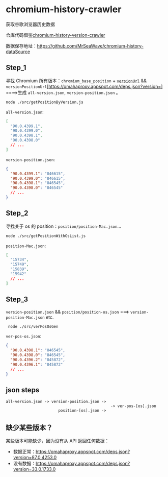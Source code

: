 # chromium-history-crawler

获取谷歌浏览器历史数据

仓库代码借鉴[chromium-history-version-crawler](https://github.com/vikyd/chromium-history-version-crawler)

数据保存地址：https://github.com/MrSeaWave/chromium-history-dataSource

## Step_1

寻找 Chromium 所有版本：`chromium_base_position` + [`versionUrl`](https://chromium.googlesource.com/chromium/src/+refs) && `versionPositionUrl`[https://omahaproxy.appspot.com/deps.json?version=] ====>生成 `all-version.json`, `version-position.json` 。

```bash
node ./src/getPositionByVersion.js
```

`all-version.json`:

```json
[
  "90.0.4399.1",
  "90.0.4399.0",
  "90.0.4398.1",
  "90.0.4398.0"
  // ...
]
```

`version-position.json`:

```json
{
  "90.0.4399.1": "846615",
  "90.0.4399.0": "846615",
  "90.0.4398.1": "846545",
  "90.0.4398.0": "846545"
  // ...
}
```

## Step_2

寻找关于 os 的 position：`position/position-Mac.json`...

```bash
node ./src/getPositionWithOsList.js
```

`position-Mac.json`:

```json
[
  "15734",
  "15749",
  "15839",
  "15942"
  // ...
]
```

## Step_3

`version-position.json` && `position/position-os.json` ===> `version-position-Mac.json` etc.

```bash
 node ./src/verPosOsGen
```

`ver-pos-os.json`:

```json
{
  "90.0.4398.1": "846545",
  "90.0.4398.0": "846545",
  "90.0.4396.2": "845872",
  "90.0.4396.1": "845872"
  // ...
}
```

## json steps

```
all-version.json -> version-position.json ->
                                              -> ver-pos-[os].json
                       position-[os].json ->
```

## 缺少某些版本？

某些版本可能缺少，因为没有从 API 返回任何数据：

- 数据正常：https://omahaproxy.appspot.com/deps.json?version=87.0.4253.0
- 没有数据：https://omahaproxy.appspot.com/deps.json?version=33.0.1733.0
